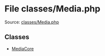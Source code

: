 File classes/Media.php
=========

Source: [classes/Media.php](https://github.com/PrestaShop/PrestaShop/blob/1.6.1.3/classes/Media.php)


Classes
-------

* [MediaCore](class.MediaCore.md)

